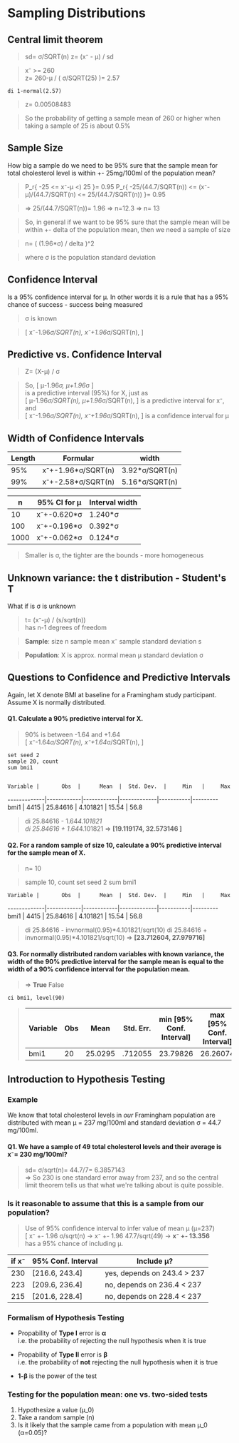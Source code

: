 # Sampling Distributions  
## Central limit theorem

> sd= σ/SQRT(n)
> z= (x⁻ - μ) / sd

> x⁻ >= 260  
> z= 260-μ / ( σ/SQRT(25) )= 2.57

	di 1-normal(2.57)

> z= 0.00508483

> So the probability of getting a sample mean of 260 or higher when taking a sample of 25 is about 0.5%

## Sample Size  
How big a sample do we need to be 95% sure that the sample mean for total cholesterol level is within +- 25mg/100ml of the population mean?

> P_r{ -25 <= x⁻-μ <) 25 }= 0.95
> P_r{ -25/(44.7/SQRT(n)) <= (x⁻-μ)/(44.7/SQRT(n) <= 25/(44.7/SQRT(n)) }= 0.95

> => 25/(44.7/SQRT(n))= 1.96
> => n=12.3 => n= 13

> So, in general if we want to be 95% sure that the sample mean will be within +- delta of the population mean, then we need a sample of size

> n= ( (1.96*σ) / delta )^2

> where σ is the population standard deviation

##  Confidence Interval  
Is a 95% confidence interval for μ. In other words it is a rule that has a 95% chance of success - success being measured

> σ is known

> [ x⁻-1.96*σ/SQRT(n), x⁻+1.96*σ/SQRT(n), ]


## Predictive vs. Confidence Interval 

> Z= (X-μ) / σ

> So, [ μ-1.96*σ, μ+1.96*σ ]  
> is a predictive interval (95%) for X, just as  
>	[ μ-1.96*σ/SQRT(n), μ+1.96*σ/SQRT(n), ]
> is a predictive interval for x⁻, and  
>	[ x⁻-1.96*σ/SQRT(n), x⁻+1.96*σ/SQRT(n), ]
> is a confidence interval for μ


## Width of Confidence Intervals 

Length  | Formular             | width
------- | -------------------- | --------
 95%    | x⁻+-1.96*σ/SQRT(n)   | 3.92*σ/SQRT(n)
 99%    | x⁻+-2.58*σ/SQRT(n)   | 5.16*σ/SQRT(n)

n       | 95% CI for μ         | Interval width
------- | -------------------- | --------
 10     | x⁻+-0.620*σ          | 1.240*σ
 100    | x⁻+-0.196*σ          | 0.392*σ
 1000   | x⁻+-0.062*σ          | 0.124*σ

> Smaller is σ, the tighter are the bounds - more homogeneous


## Unknown variance: the t distribution - Student's T
What if is σ is unknown

> t= (x⁻-μ) / (s/sqrt(n))  
> has n-1 degrees of freedom

> **Sample**:	size n
>		sample mean x⁻
>		sample standard deviation s

> **Population**:	X is approx. normal
>		mean μ
>		standard deviation σ


## Questions to Confidence and Predictive Intervals ##
Again, let X denote BMI at baseline for a Framingham study participant. Assume X is normally distributed.


#### Q1. Calculate a 90% predictive interval for X. ####
> 90% is between -1.64 and +1.64  
> [ x⁻-1.64*σ/SQRT(n), x⁻+1.64*σ/SQRT(n), ]

	set seed 2  
	sample 20, count  
	sum bmi1


    Variable |       Obs  |      Mean  |  Std. Dev.  |     Min   |     Max
-------------|------------|------------|-------------|-----------|---------
        bmi1 |      4415  |  25.84616  |  4.101821   |   15.54   |    56.8

>	di 25.84616 - 1.64*4.101821  
>	di 25.84616 + 1.64*4.101821
> => **[19.119174, 32.573146 ]**


#### Q2. For a random sample of size 10, calculate a 90% predictive interval for the sample mean of X. ####
> n= 10  

>	sample 10, count
>	set seed 2
>	sum bmi1

    Variable |       Obs  |      Mean  |  Std. Dev.  |     Min   |     Max
-------------|------------|------------|-------------|-----------|---------
        bmi1 |      4415  |  25.84616  |  4.101821   |   15.54   |    56.8


>	di  25.84616  - invnormal(0.95)*4.101821/sqrt(10)
>	di  25.84616  + invnormal(0.95)*4.101821/sqrt(10)
> => **[23.712604, 27.979716]**


#### Q3. For normally distributed random variables with known variance, the width of the 90% predictive interval for the sample mean is equal to the width of a 90% confidence interval for the population mean. ####
> => **True**
> False 

	ci bmi1, level(90)


>    Variable |        Obs  |      Mean |   Std. Err.  |     min [95% Conf. Interval] | max [95% Conf. Interval] 
> ------------|-------------|-----------|--------------|------------------------------|--------------------------
>       bmi1  |         20  |   25.0295 |    .712055   |     23.79826                 |   26.26074               


## Introduction to Hypothesis Testing ##

### Example ###
We know that total cholesterol levels in *our* Framingham population are distributed with mean μ = 237 mg/100ml and standard deviation σ = 44.7 mg/100ml.

#### Q1. We have a sample of 49 total cholesterol levels and their average is x⁻= 230 mg/100ml?

>	sd= σ/sqrt(n)= 44.7/7= 6.3857143  
> => So 230 is one standard error away from 237, and so the central limit theorem tells us that what we're talking about is quite possible.


### Is it reasonable to assume that this is a sample from our population? ###
> Use of 95% confidence interval to infer value of mean μ (μ=237)  
> [ x⁻ +- 1.96 σ/sqrt(n) -> x⁻ +- 1.96 47.7/sqrt(49) ->  **x⁻ +- 13.356**  
> has a 95% chance of including μ.


if x⁻   | 95% Conf. Interval  | Include μ?
------ | ------------------- | -----------------------------
230    | [216.6, 243.4]      | yes, depends on 243.4 > 237
223    | [209.6, 236.4]      | no, depends on 236.4 < 237
215    | [201.6, 228.4]      | no, depends on 228.4 < 237


### Formalism of Hypothesis Testing ###

* Propability of **Type I** error is **α**  
i.e. the probability of rejecting the null hypothesis when it is true

* Propability of **Type II** error is **β**  
i.e. the probability of **not** rejecting the null hypothesis when it is true

* **1-β** is the power of the test


### Testing for the population mean: one vs. two-sided tests  ###

1. Hypothesize a value (μ_0)
2. Take a random sample (n)
3. Is it likely that the sample came from a population with mean μ_0 (α=0.05)?


